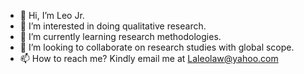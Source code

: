 - 👋 Hi, I’m Leo Jr.
- 👀 I’m interested in doing qualitative research.
- 🌱 I’m currently learning research methodologies.
- 💞️ I’m looking to collaborate on research studies with global scope.
- 📫 How to reach me? Kindly email me at Laleolaw@yahoo.com

<!---
Leo-GH2021/Leo-GH2021 is a ✨ special ✨ repository because its `README.md` (this file) appears on your GitHub profile.
You can click the Preview link to take a look at your changes.
--->

